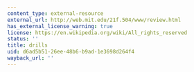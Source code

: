 ```yaml
---
content_type: external-resource
external_url: http://web.mit.edu/21f.504/www/review.html
has_external_license_warning: true
license: https://en.wikipedia.org/wiki/All_rights_reserved
status: ''
title: drills
uid: d6ad5b51-26ee-48b6-b9ad-1e3698d264f4
wayback_url: ''
---
```

